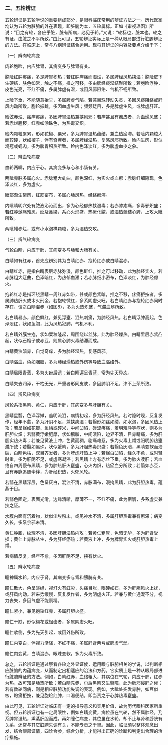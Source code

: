 ### 二、五轮辨证

五轮辨证是五轮学说的重要组成部分，是眼科临床常用的辨证方法之一。历代医家均认为五轮为脏腑的外在表现，即脏腑为本，五轮属标。正如《审视瑶函》所说：“目之有轮，各应乎脏，脏有所病，必见于轮。”又说：“轮标也，脏本也。轮之有证，由脏之不平所致。”由此可见，五轮辨证实际上是一种从眼局部进行脏腑辨证的方法。在临床上，常与八纲辨证结合运用。现将其辨证的内容及要点介绍于下：

（一）辨肉轮病变

肉轮胞睑，内应脾胃，其病变多与脾胃有关。

胞睑红肿疼痛，多是脾胃积热；若红肿痒痛而湿烂，多属脾经风热挟湿；胞睑皮下生硬结，肤色如常，触之不痛，推之可移，多由脾经痰湿结聚所致；若胞睑浮肿，皮色光亮，不红不痛，多属脾虚有湿，或因风邪阻络、气机不畅所致。

上睑下垂，不能随意抬举，多属脾虚气陷。若兼目珠转动失灵，多因风痰阻络或肝风内动所致。胞轮振跳，多因血虚生风；频频眨目，多是脾虚生风，或脾虚肝旺。

睑弦赤烂、瘙痒疼痛，多因脾胃湿热兼挟风邪；若痒甚且有痂皮者，为血燥风盛；若赤烂腥秽，红赤如涂硃色，为热毒交炽。

睑内颗粒累累，形如花椒、粟米，多为脾胃湿热蕴结，兼血热瘀滞。若睑内颗粒大而较硬，状如榴子，伴有奇痒者，多属脾经湿热，复感风邪所致。睑内生肉，形似鸡冠或蚬肉，多为脾胃积热所致。睑内色泽淡红，多为脾虚血少之象。

（二）辨血轮病变

血轮两眦，内应于心。其病变多与心和小肠有关。

两眦赤脉多属心火。赤脉粗大虬曲，颜色深红，为实火或血瘀；赤脉纤细隐现，色泽淡红，多为虚火。

眦部渐生胬肉，红筋密布，多属心肺风热，经络瘀滞。

内眦睛明穴处有脓液沁沁而出，多为心经郁热挟湿毒；若赤肿疼痛，多毒邪炽盛；若红肿焮痛难忍，延及鼻梁，系心火炽盛，热瘀化脓，或湿热蕴结心脾，上攻大眦所致。

两眦帷赤烂，或有小水泡样颗粒，多为湿热交攻。

（三）辨气轮病变

气轮白睛，内应于肺，其病变多与肺和大肠有关。

白睛如有红赤，首先应辨别其为白睛红赤、抱轮红赤或白睛混赤。

白睛红赤，是指白睛表层赤脉弥漫，颜色鲜红，推之可以移动，此为肺经实火。若赤脉粗大迂曲，色泽暗红，为热郁血滞；若赤脉细小密布，色泽淡红，为肺经虑火。

抱轮红赤是指环绕黑睛一周红赤如带，甚或颜色紫暗，推之不移，疼痛拒按者，多属肺热肝火或木火刑金，若抱轮微红，多系阴虚火旺。若白睛红赤与抱轮红赤同时存在，谓之白睛混赤（如图8），多为火热炽盛，气滞血壅所致。

若白睛暴赤，颜色鲜红，兼见浮壅、泪热刺痛，为肺经风热。若白睛浮肿高起，色泽淡红，状如鱼胞，此为风热犯肺，气机不利。

若白睛外膜生疱，状如粟粒隆起，周围绕以丝脉，此为肺经燥热。白睛里层赤紫凸起，状似石榴子或赤豆，则属心肺火毒结滞而成。

白睛黄浊暗赤，自觉奇痒，多为肺经湿热，复感风邪。

白睛溢血，色如胭脂，多为肺经燥热或外伤等导致血溢络外。

白睛局限青蓝，多为火疳后遗；若白睛遍呈青蓝，常为先天异态。

白睛失去润泽，干枯无光，严重者形同皮肤，多因肺阴不足，津不上荣所致。

（四）辨风轮病变

风轮系指黑睛、黄仁，内应于肝，其病变多与肝胆有关。

黑睛星翳，色泽浮嫩，羞明流泪，病情初起，多为肝经风热，若时隐时现，反复发作，经年不愈，多为肝阴不足，兼挟痰湿；若翳形如丝如缕，如水泡，多因风热上攻；若呈翳如花瓣、鱼鳞或碎米，中间凹陷，碜涩疼痛，羞明难睁等症状，则多为肝胆火炽；若翳黄浮嫩肥厚，状如鹅脂，中间溃陷，边界不清，目赤睛痛，多为肝胆实热火毒；若兼见黄液上冲，色黄而稠，剧痛难忍，多为火毒上燔或阳明腑热壅滞所致；若翳如黑珠，状似蟹睛，多为肝胆热毒炽盛；若翳色灰暗，黑睛变软而溃破，白睛色枯，双目齐发者，多为脾虚肝热上冲；若翳白凹陷，经久不愈，或时轻时重，多为肝阴不足，或虚寒凝滞；若黑睛上方有赤丝下垂，多为肺火凌肝；若血络自四周侵布黑睛，多为肺热肝火壅盛，心火内炽，热瘀血分所致；若翳如赤豆，且有赤脉追随牵绊，为肝经积热，火郁风轮。

若翳在黑睛深层，色呈灰白，混浊不清，赤脉满布，漫掩黑睛，此为肝胆热毒，蕴蒸于目。

若翳色固定，表面光滑，边缘清晰，厚薄不一，不红不痛，此为宿翳，多系虚实兼挟之证。

水膜内面有沉着物，状似尘埃粉末，或见神水不清，多属肝胆热毒兼有瘀滞；病变久长，多系余邪未清。

黄仁肿胀，纹理不清，多因肝胆湿热内攻；若黄仁粗厚，色暗无华，多为肝肾受损；黄仁上赤脉丛生，多为肝经瘀热；若黄液上冲，多为牌胃实火或肝胆热毒上燔。

若病情反复，经年不愈，多因肝阴不足，挟有伏火。

（五）辨水轮病变

瞳神属水轮，内应于肾，其病变多与肾和膀胱有关。

瞳仁散大，色呈淡绿，视灯火有虹彩，头痛目胀，眼硬如石，多为肝胆风火上扰，或肝风内动。若来势缓慢，反复发作者，多为阴虚火旺。若兼与黄仁通混不分，视力丧失，多因气虚不能裹精。

瞳仁紧小，兼见抱轮红赤，多属肝胆火盛。

瞳仁干缺，形似梅花或锯齿者，多属阴虚火旺。

瞳仁欹侧，多为先天引起，或因外伤所致。

瞳仁内变白，伴视力渐降，不红不痛，多属肝肾两亏或脾虚气弱。

瞳仁内变黄，白睛混赤，眼珠变软，多为火毒所致。

总之，五轮辨证是通过察看各轮之外显证候，运用眼与脏腑相关的学说，以判断相应脏腑的内蕴病变，从而制定出相适应的治法和方药。它实质上是一种从眼局部进行脏腑辨证的方法。例如，白睛红赤，血络粗大，其病位在气轮，内应于肺，红赤为热，故可知是肺热所致；若白睛先赤，尔后黑睛又生翳障，此为肺邪侵肝之候；若有数轮同病，则是相应脏腑功能失调的表现。例如，大眦处突发赤肿，如豆似核，焮痛拒按，兼见胞睑红肿，口渴便结，即当责之于心脾热毒壅盛。

由此可见，五轮辨证对临床有一定的指导意义和实用价值，故为历代眼科医家所重视。但五轮辨证也有一定局限性，例如白睛变黄，病位虽在气轮，然不属肺经，乃系脾胃湿热，熏蒸肝胆而成。再如瞳仁病变，其位虽在水轮，却不止与肾和膀胱有关系，还常与其它脏腑失调有关，不能专责之于肾。因此，临证须以整体观念出发，结合眼部证情，四诊合参，综合分析，才能得出正确的诊断和判定出合理的治疗措施。
